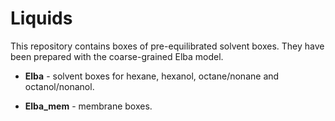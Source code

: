 # Liquids

This repository contains boxes of pre-equilibrated solvent boxes. They have been prepared with the coarse-grained Elba model.

* **Elba** - solvent boxes for hexane, hexanol, octane/nonane and octanol/nonanol.

* **Elba_mem** - membrane boxes.
